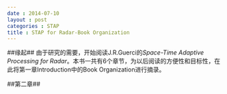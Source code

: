 ```yaml
---
date : 2014-07-10
layout : post
categories : STAP
title : STAP for Radar-Book Organization
---
```

##缘起##
由于研究的需要，开始阅读J.R.Guerci的*Space-Time Adaptive Processing for Radar*。本书一共有6个章节，为以后阅读的方便性和目标性，在此将第一章Introduction中的Book Organization进行摘录。

##第二章##
